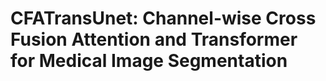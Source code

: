 
# CFATransUnet: Channel-wise Cross Fusion Attention and Transformer for Medical Image Segmentation

